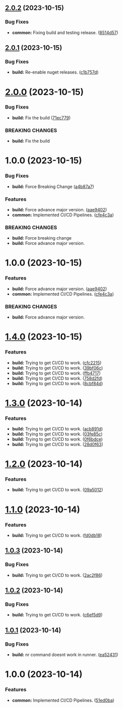 ## [2.0.2](https://github.com/JeremyWildsmith/OpenMud/compare/v2.0.1...v2.0.2) (2023-10-15)


### Bug Fixes

* **common:** Fixing build and testing release. ([8514d57](https://github.com/JeremyWildsmith/OpenMud/commit/8514d57237c6477737e1d1a6253ad899a095cf15))

## [2.0.1](https://github.com/JeremyWildsmith/OpenMud/compare/v2.0.0...v2.0.1) (2023-10-15)


### Bug Fixes

* **build:** Re-enable nuget releases. ([c1b757d](https://github.com/JeremyWildsmith/OpenMud/commit/c1b757de206217113ffdc798707849f96f12cb15))

# [2.0.0](https://github.com/JeremyWildsmith/OpenMud/compare/v1.0.0...v2.0.0) (2023-10-15)


### Bug Fixes

* **build:** Fix the build ([71ec779](https://github.com/JeremyWildsmith/OpenMud/commit/71ec7798af9564051c86498e238272f5490ca49e))


### BREAKING CHANGES

* **build:** Fix the build

# 1.0.0 (2023-10-15)


### Bug Fixes

* **build:** Force Breaking Change ([a4b87a7](https://github.com/JeremyWildsmith/OpenMud/commit/a4b87a7082bf48053786b33b23033a07b40913f1))


### Features

* **build:** Force advance major version. ([aae9402](https://github.com/JeremyWildsmith/OpenMud/commit/aae9402d265ff201a29e290586b34d2fa5b95ac2))
* **common:** Implemented CI/CD Pipelines. ([cfe4c3a](https://github.com/JeremyWildsmith/OpenMud/commit/cfe4c3ac49803b48a4ab2a788b26c1ed39ef16de))


### BREAKING CHANGES

* **build:** Force breaking change
* **build:** Force advance major version.

# 1.0.0 (2023-10-15)


### Features

* **build:** Force advance major version. ([aae9402](https://github.com/JeremyWildsmith/OpenMud/commit/aae9402d265ff201a29e290586b34d2fa5b95ac2))
* **common:** Implemented CI/CD Pipelines. ([cfe4c3a](https://github.com/JeremyWildsmith/OpenMud/commit/cfe4c3ac49803b48a4ab2a788b26c1ed39ef16de))


### BREAKING CHANGES

* **build:** Force advance major version.

# [1.4.0](https://github.com/JeremyWildsmith/OpenMud/compare/v1.3.0...v1.4.0) (2023-10-15)


### Features

* **build:** Trying to get CI/CD to work. ([cfc2215](https://github.com/JeremyWildsmith/OpenMud/commit/cfc22151af20f14fd7f0935f4adc8ab22fb160a6))
* **build:** Trying to get CI/CD to work. ([39bf06c](https://github.com/JeremyWildsmith/OpenMud/commit/39bf06c6c3da09977ed0bc0a734d6e0e41c5287c))
* **build:** Trying to get CI/CD to work. ([ffb4717](https://github.com/JeremyWildsmith/OpenMud/commit/ffb471750f910d3feddd1320c2aade97c7e1f0bc))
* **build:** Trying to get CI/CD to work. ([758d2fd](https://github.com/JeremyWildsmith/OpenMud/commit/758d2fdc15afe53da6634aad06d30b7c04148c72))
* **build:** Trying to get CI/CD to work. ([8cbf84d](https://github.com/JeremyWildsmith/OpenMud/commit/8cbf84d47e0f649c8e355dc429e41bcc9fff7a58))

# [1.3.0](https://github.com/JeremyWildsmith/OpenMud/compare/v1.2.0...v1.3.0) (2023-10-14)


### Features

* **build:** Trying to get CI/CD to work. ([acb891d](https://github.com/JeremyWildsmith/OpenMud/commit/acb891d33e1df4b8b269bf6141225233b10602d4))
* **build:** Trying to get CI/CD to work. ([03fe85c](https://github.com/JeremyWildsmith/OpenMud/commit/03fe85c4cac9c0fd61131c17dc1ab5b940629d4b))
* **build:** Trying to get CI/CD to work. ([0f6bdce](https://github.com/JeremyWildsmith/OpenMud/commit/0f6bdce432e7f1777804951a39d302836b775f07))
* **build:** Trying to get CI/CD to work. ([28d0f63](https://github.com/JeremyWildsmith/OpenMud/commit/28d0f63fcabd3ed25a5b9058f794961548b8fea1))

# [1.2.0](https://github.com/JeremyWildsmith/OpenMud/compare/v1.1.0...v1.2.0) (2023-10-14)


### Features

* **build:** Trying to get CI/CD to work. ([09a5012](https://github.com/JeremyWildsmith/OpenMud/commit/09a501223206ab47290ba38740a55aea2b433132))

# [1.1.0](https://github.com/JeremyWildsmith/OpenMud/compare/v1.0.3...v1.1.0) (2023-10-14)


### Features

* **build:** Trying to get CI/CD to work. ([fd0db18](https://github.com/JeremyWildsmith/OpenMud/commit/fd0db18a0716a14a4a05134063db72105c82a5da))

## [1.0.3](https://github.com/JeremyWildsmith/OpenMud/compare/v1.0.2...v1.0.3) (2023-10-14)


### Bug Fixes

* **build:** Trying to get CI/CD to work. ([2ac2f86](https://github.com/JeremyWildsmith/OpenMud/commit/2ac2f86922d260c21b63cba503bdfabb09e70b4f))

## [1.0.2](https://github.com/JeremyWildsmith/OpenMud/compare/v1.0.1...v1.0.2) (2023-10-14)


### Bug Fixes

* **build:** Trying to get CI/CD to work. ([c6ef5d9](https://github.com/JeremyWildsmith/OpenMud/commit/c6ef5d98e90f4637cdddba7b244545fc9d52883f))

## [1.0.1](https://github.com/JeremyWildsmith/OpenMud/compare/v1.0.0...v1.0.1) (2023-10-14)


### Bug Fixes

* **build:** nr command doesnt work in runner. ([ea52431](https://github.com/JeremyWildsmith/OpenMud/commit/ea52431384337f3e0887481aacecf6b63b1b9c9d))

# 1.0.0 (2023-10-14)


### Features

* **common:** Implemented CI/CD Pipelines. ([51ed0ba](https://github.com/JeremyWildsmith/OpenMud/commit/51ed0bad7fc721dbfccec8f27a262083ed68d4c0))
